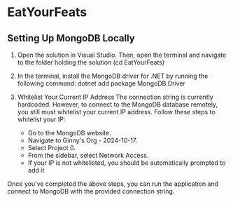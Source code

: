 # EatYourFeats

## Setting Up MongoDB Locally

1. Open the solution in Visual Studio. Then, open the terminal and navigate to the folder holding the solution (cd EatYourFeats)

2. In the terminal, install the MongoDB driver for .NET by running the following command: dotnet add package MongoDB.Driver

3. Whitelist Your Current IP Address
The connection string is currently hardcoded. However, to connect to the MongoDB database remotely, you still must whitelist your current IP address. Follow these steps to whitelist your IP:
    - Go to the MongoDB website.
    - Navigate to Ginny's Org - 2024-10-17.
    - Select Project 0.
    - From the sidebar, select Network Access.
    - If your IP is not whitelisted, you should be automatically prompted to add it

Once you’ve completed the above steps, you can run the application and connect to MongoDB with the provided connection string.
